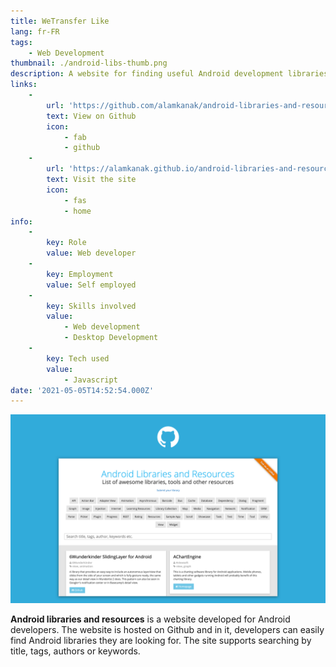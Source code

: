 ```yaml
---
title: WeTransfer Like
lang: fr-FR
tags:
    - Web Development
thumbnail: ./android-libs-thumb.png
description: A website for finding useful Android development libraries.
links:
    -
        url: 'https://github.com/alamkanak/android-libraries-and-resources'
        text: View on Github
        icon:
            - fab
            - github
    -
        url: 'https://alamkanak.github.io/android-libraries-and-resources'
        text: Visit the site
        icon:
            - fas
            - home
info:
    -
        key: Role
        value: Web developer
    -
        key: Employment
        value: Self employed
    -
        key: Skills involved
        value:
            - Web development
            - Desktop Development
    -
        key: Tech used
        value:
            - Javascript
date: '2021-05-05T14:52:54.000Z'
---
```

![An image](/android-libs.png)

**Android libraries and resources** is a website developed for Android developers. The website is hosted on Github and in it, developers can easily find Android libraries they are looking for. The site supports searching by title, tags, authors or keywords.
